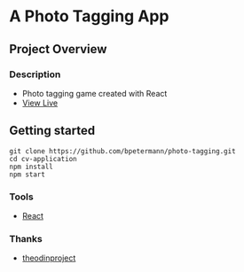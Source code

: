 # A Photo Tagging App

## Project Overview

### Description
- Photo tagging game created with React
- [View Live](https://bpetermann.github.io/photo-tagging/)

## Getting started

```
git clone https://github.com/bpetermann/photo-tagging.git
cd cv-application
npm install
npm start
```

### Tools
- [React](https://reactjs.org/)

### Thanks
- [theodinproject](https://www.theodinproject.com)<br>
